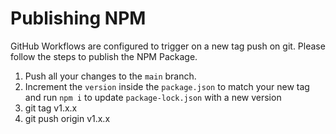 # Publishing NPM
GitHub Workflows are configured to trigger on a new tag push on git. Please follow the steps to publish the NPM Package.

1. Push all your changes to the `main` branch.
2. Increment the `version` inside the `package.json` to match your new tag and run `npm i` to update `package-lock.json` with a new version
3. git tag v1.x.x
4. git push origin v1.x.x
